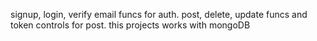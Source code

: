 signup, login, verify email funcs for auth.
post, delete, update funcs and token controls for post.
this projects works with mongoDB
